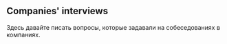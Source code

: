 ## Companies' interviews

Здесь давайте писать вопросы, которые задавали 
на собеседованиях в компаниях.